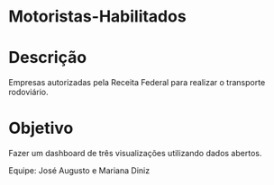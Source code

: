 # Motoristas-Habilitados
# Descrição
Empresas autorizadas pela Receita Federal para realizar o transporte rodoviário.
# Objetivo
Fazer um dashboard  de três visualizações utilizando dados abertos.


Equipe: José Augusto e Mariana Diniz

